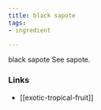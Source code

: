 ```yaml
---
title: black sapote
tags:
- ingredient

---
```

black sapote See sapote.

### Links

* [[exotic-tropical-fruit]]
